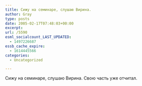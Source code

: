 ```yaml
---
title: Сижу на семинаре, слушаю Вирина.
author: Gray
type: posts
date: 2005-02-17T07:48:03+00:00
excerpt:
url: /5590
esml_socialcount_LAST_UPDATED:
  - 1497226687
essb_cache_expire:
  - 1614445566
categories:
  - Uncategorized

---
```








Сижу на семинаре, слушаю Вирина. Свою часть уже отчитал.